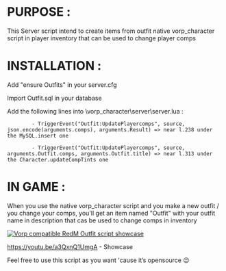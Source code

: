 # PURPOSE :

This Server script intend to create items from outfit native vorp_character script in player inventory that can be used to change player comps

# INSTALLATION : 

Add "ensure Outfits" in your server.cfg

Import Outfit.sql in your database

Add the following lines into \vorp_character\server\server.lua :

            - TriggerEvent("Outfit:UpdatePlayercomps", source, json.encode(arguments.comps), arguments.Result) => near l.238 under the MySQL.insert one

            - TriggerEvent("Outfit:UpdatePlayercomps", source, arguments.Outfit.comps, arguments.Outfit.title) => near l.313 under the Character.updateCompTints one

# IN GAME : 

When you use the native vorp_character script and you make a new outfit / you change your comps, you'll get an item named "Outfit" with your outfit name in description that cas be used to change comps in inventory

[![Vorp compatible RedM Outfit script showcase](http://img.youtube.com/vi/a3QxnQ1UmgA/0.jpg)](http://www.youtube.com/watch?v=a3QxnQ1UmgA "Vorp compatible RedM Outfit script showcase")

https://youtu.be/a3QxnQ1UmgA - Showcase

Feel free to use this script as you want 'cause it’s opensource :wink:
